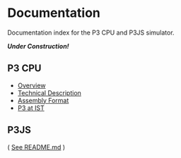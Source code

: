 # Documentation #

Documentation index for the P3 CPU and P3JS simulator.

___Under Construction!___

## P3 CPU ##

 * [Overview](p3/index.md)
 * [Technical Description](p3/technical.md)
 * [Assembly Format](p3/assembly.md)
 * [P3 at IST](p3/ist.md)

## P3JS ##

( [See README.md](../README.md) )
